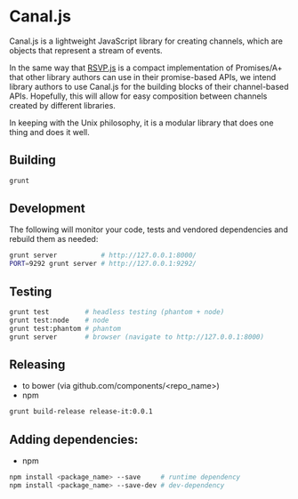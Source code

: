 # Canal.js

Canal.js is a lightweight JavaScript library for creating channels,
which are objects that represent a stream of events.

In the same way that [RSVP.js](https://github.com/tildeio/rsvp.js) is a
compact implementation of Promises/A+ that other library authors can use
in their promise-based APIs, we intend library authors to use
Canal.js for the building blocks of their channel-based APIs. Hopefully,
this will allow for easy composition between channels created by
different libraries.

In keeping with the Unix philosophy, it is a modular library that does
one thing and does it well.

Building
---------

```sh
grunt
```

Development
-----------

The following will monitor your code, tests and vendored dependencies
and rebuild them as needed:

```sh
grunt server           # http://127.0.0.1:8000/
PORT=9292 grunt server # http://127.0.0.1:9292/
```

Testing
--------

```sh
grunt test         # headless testing (phantom + node)
grunt test:node    # node
grunt test:phantom # phantom
grunt server       # browser (navigate to http://127.0.0.1:8000)
```

Releasing
---------

- to bower (via github.com/components/<repo_name>)
- npm

```sh
grunt build-release release-it:0.0.1
```

Adding dependencies:
--------------------

- npm

```sh
npm install <package_name> --save     # runtime dependency
npm install <package_name> --save-dev # dev-dependency
```
